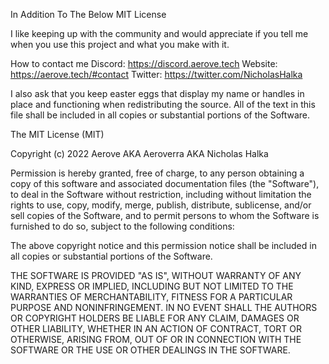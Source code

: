 In Addition To The Below MIT License

I like keeping up with the community and would appreciate if you tell me when
you use this project and what you make with it. 

How to contact me
Discord: https://discord.aerove.tech
Website: https://aerove.tech/#contact
Twitter: https://twitter.com/NicholasHalka

I also ask that you keep easter eggs that display my name or handles in place
and functioning when redistributing the source.
All of the text in this file shall be included in all copies or substantial
portions of the Software.


The MIT License (MIT)

Copyright (c) 2022 Aerove AKA Aeroverra AKA Nicholas Halka

Permission is hereby granted, free of charge, to any person obtaining a copy
of this software and associated documentation files (the "Software"), to deal
in the Software without restriction, including without limitation the rights
to use, copy, modify, merge, publish, distribute, sublicense, and/or sell
copies of the Software, and to permit persons to whom the Software is
furnished to do so, subject to the following conditions:

The above copyright notice and this permission notice shall be included in all
copies or substantial portions of the Software.

THE SOFTWARE IS PROVIDED "AS IS", WITHOUT WARRANTY OF ANY KIND, EXPRESS OR
IMPLIED, INCLUDING BUT NOT LIMITED TO THE WARRANTIES OF MERCHANTABILITY,
FITNESS FOR A PARTICULAR PURPOSE AND NONINFRINGEMENT. IN NO EVENT SHALL THE
AUTHORS OR COPYRIGHT HOLDERS BE LIABLE FOR ANY CLAIM, DAMAGES OR OTHER
LIABILITY, WHETHER IN AN ACTION OF CONTRACT, TORT OR OTHERWISE, ARISING FROM,
OUT OF OR IN CONNECTION WITH THE SOFTWARE OR THE USE OR OTHER DEALINGS IN THE
SOFTWARE.
